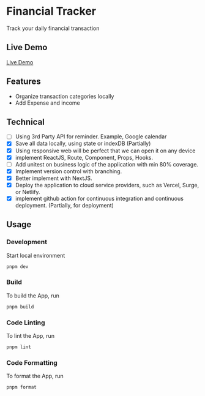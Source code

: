 # Financial Tracker

Track your daily financial transaction

## Live Demo

[Live Demo](hhttp://finn-tracker.vercel.app/)

## Features

- Organize transaction categories locally
- Add Expense and income

## Technical
- [ ] Using 3rd Party API for reminder. Example, Google calendar
- [x] Save all data locally, using state or indexDB (Partially)
- [x] Using responsive web will be perfect that we can open it on any device
- [x] implement ReactJS, Route, Component, Props, Hooks.
- [ ] Add unitest on business logic of the application with min 80% coverage.
- [x] Implement version control with branching.
- [x] Better implement with NextJS.
- [x] Deploy the application to cloud service providers, such as Vercel, Surge, or Netlify.
- [x] implement github action for continuous integration and continuous deployment. (Partially, for deployment)

## Usage

### Development

Start local environment

```bash
pnpm dev
```

### Build

To build the App, run

```bash
pnpm build
```

### Code Linting

To lint the App, run

```bash
pnpm lint
```

### Code Formatting

To format the App, run

```bash
pnpm format
```
